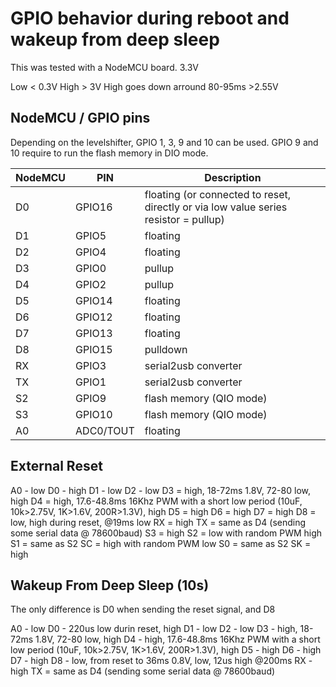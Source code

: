 # GPIO behavior during reboot and wakeup from deep sleep

This was tested with a NodeMCU board. 3.3V

Low < 0.3V
High > 3V
High goes down arround 80-95ms >2.55V

## NodeMCU / GPIO pins

Depending on the levelshifter, GPIO 1, 3, 9 and 10 can be used. GPIO 9 and 10 require to run the flash memory in DIO mode.

  NodeMCU | PIN | Description |
|---|---|---|
| D0 | GPIO16 | floating (or connected to reset, directly or via low value series resistor = pullup) |
| D1 | GPIO5 | floating
| D2 | GPIO4 | floating
| D3 | GPIO0 | pullup
| D4 | GPIO2 | pullup
| D5 | GPIO14 | floating
| D6 | GPIO12 | floating
| D7 | GPIO13 | floating
| D8 | GPIO15 | pulldown
| RX | GPIO3 | serial2usb converter
| TX | GPIO1 | serial2usb converter
| S2 | GPIO9 | flash memory (QIO mode)
| S3 | GPIO10 | flash memory (QIO mode)
| A0 | ADC0/TOUT | floating


## External Reset

A0 - low
D0 - high
D1 - low
D2 - low
D3 = high, 18-72ms 1.8V, 72-80 low, high
D4 = high, 17.6-48.8ms 16Khz PWM with a short low period (10uF, 10k>2.75V, 1K>1.6V, 200R>1.3V), high
D5 = high
D6 = high
D7 = high
D8 = low, high during reset, @19ms low
RX = high
TX = same as D4 (sending some serial data @ 78600baud)
S3 = high
S2 = low with random PWM high
S1 = same as S2
SC = high with random PWM low
S0 = same as S2
SK = high

## Wakeup From Deep Sleep (10s)

The only difference is D0 when sending the reset signal, and D8

A0 - low
D0 - 220us low durin reset, high
D1 - low
D2 - low
D3 - high, 18-72ms 1.8V, 72-80 low, high
D4 - high, 17.6-48.8ms 16Khz PWM with a short low period (10uF, 10k>2.75V, 1K>1.6V, 200R>1.3V), high
D5 - high
D6 - high
D7 - high
D8 - low, from reset to 36ms 0.8V, low, 12us high @200ms
RX - high
TX = same as D4 (sending some serial data @ 78600baud)
